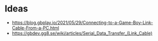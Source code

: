 # Ideas
- https://blog.gbplay.io/2021/05/29/Connecting-to-a-Game-Boy-Link-Cable-From-a-PC.html
- https://gbdev.gg8.se/wiki/articles/Serial_Data_Transfer_(Link_Cable)
